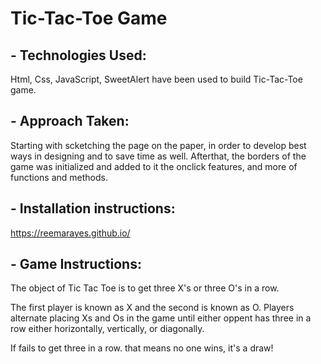 # **Tic-Tac-Toe Game**

## **- Technologies Used:**
Html, Css, JavaScript, SweetAlert have been used to build Tic-Tac-Toe game.

## **- Approach Taken:**
Starting with scketching the page on the paper, in order to develop best ways in designing and to save time as well. Afterthat, the borders of the game was initialized and added to it the onclick features, and more of functions and methods.

## **-  Installation instructions:**
https://reemarayes.github.io/

## **- Game Instructions:**
The object of Tic Tac Toe is to get three X's or three O's in a row. 

The first player is known as X and the second is known as O. Players alternate placing Xs and Os in the game until either oppent has three in a row either horizontally, vertically, or diagonally.

If fails to get three in a row. that means no one wins, it's a draw!